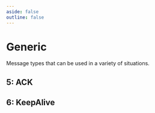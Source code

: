 ```yaml
---
aside: false
outline: false
---
```


<script setup>
import ProtocolBytes from '../../../components/ProtocolBytes.vue';
import SplitColumnView from '../../../components/SplitColumnView.vue';
</script>

# Generic

Message types that can be used in a variety of situations.

## 5: ACK

<SplitColumnView>
<template #left>

Used to acknowledge a previously sent message.

## Payload

| Field | Name               | Description                         | Type |
| ----- | ------------------ | ----------------------------------- | ---- |
| 1     | ACKed message type | Type of message that is being ACKed | uint16 |
| 2     | ACKed message ID   | ID of the message that is being ACKed, if previously provided. | uintn |

### Details

ACKs are not always required for communication, but can be useful for ensuring that messages are received.

The [Response Message ID](./../headers#_3-response-message-id) field in the header can be used in place of an ACK if an immediate response is being sent.

All messages should send a response, or ACK, in response to a message, so that the sender knows that the message was received.
Otherwise resends may occur.

</template>
<template #right>

### Example
ACK message, acknowledging a message with type `32` and ID `234`

<ProtocolBytes
    byteString="3 17 0 5 0 0 0 2 0 1 2 1 32 1 234 176 65"
    :boldPositions="[3,12,14]"
    :allowCollapse="false"
/>

</template>
</SplitColumnView>

## 6: KeepAlive

<SplitColumnView>
<template #left>

Used to keep a connection alive, and let the other side know that the connection is still active.

### Payload

Not required.

</template>
<template #right>

### Example
KeepAlive with no headers or payload
<ProtocolBytes
    byteString="76 66 3 11 0 6 0 0 0 0 0 10 118"
    :boldPositions="[3]"
    :allowCollapse="false"
/>

</template>
</SplitColumnView>
